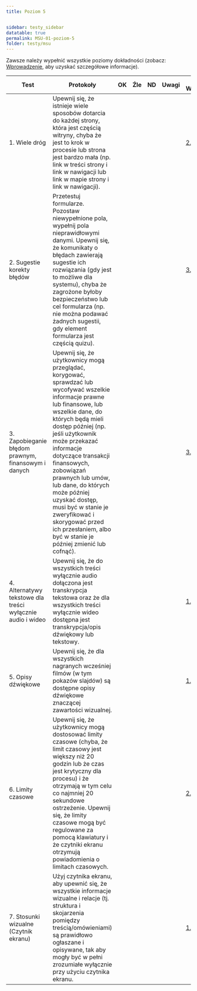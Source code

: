```yaml
---
title: Poziom 5


sidebar: testy_sidebar
datatable: true
permalink: MSU-01-poziom-5
folder: testy/msu
---
```




Zawsze należy wypełnić wszystkie poziomy dokładności (zobacz: [Wprowadzenie](MSU_00_wprowadzenie), aby uzyskać szczegółowe informacje).

| Test        | Protokoły                    |OK|Źle|ND| Uwagi  |KS WCAG|
|-------------|------------------------------|--|---|--|--------|--------|
|1. Wiele dróg|Upewnij się, że istnieje wiele sposobów dotarcia do każdej strony, która jest częścią witryny, chyba że jest to krok w procesie lub strona jest bardzo mała (np. link w treści strony i link w nawigacji lub link w mapie strony i link w nawigacji).| | | | |[2.4.5](https://wcag.lepszyweb.pl/#multiple-ways)|
|2. Sugestie korekty błędów|Przetestuj formularze. Pozostaw niewypełnione pola, wypełnij pola nieprawidłowymi danymi. Upewnij się, że komunikaty o błędach zawierają sugestie ich rozwiązania (gdy jest to możliwe dla systemu), chyba że zagrożone byłoby  bezpieczeństwo lub cel formularza (np. nie można podawać żadnych sugestii, gdy element formularza jest częścią quizu). | | | | |[3.3.3](https://wcag.lepszyweb.pl/#error-suggestion)|
|3. Zapobieganie błędom prawnym, finansowym i danych|Upewnij się, że użytkownicy mogą przeglądać, korygować, sprawdzać lub wycofywać wszelkie informacje prawne lub finansowe, lub wszelkie dane, do których będą mieli dostęp później (np. jeśli użytkownik może przekazać informacje dotyczące transakcji finansowych, zobowiązań prawnych lub umów, lub dane, do których może później uzyskać dostęp, musi być w stanie je zweryfikować i skorygować przed ich przesłaniem, albo być w stanie je później zmienić lub cofnąć).| | | | |[3.3.4](https://wcag.lepszyweb.pl/#error-prevention-legal-financial-data)|
|4. Alternatywy tekstowe dla treści wyłącznie audio i wideo|Upewnij się, że do wszystkich treści wyłącznie audio dołączona jest transkrypcja tekstowa oraz że dla wszystkich treści wyłącznie wideo dostępna jest transkrypcja/opis dźwiękowy lub tekstowy.| | | | |[1.2.1](https://wcag.lepszyweb.pl/#audio-only-and-video-only-prerecorded)|
|5. Opisy dźwiękowe|Upewnij się, że dla wszystkich nagranych wcześniej filmów (w tym pokazów slajdów) są dostępne opisy dźwiękowe znaczącej zawartości wizualnej.| | | | |[1.2.5](https://wcag.lepszyweb.pl/#audio-description-prerecorded)|
|6. Limity czasowe|Upewnij się, że użytkownicy mogą dostosować limity czasowe (chyba, że limit czasowy jest większy niż 20 godzin lub że czas jest krytyczny dla procesu) i że otrzymają w tym celu co najmniej 20 sekundowe ostrzeżenie. Upewnij się, że limity czasowe mogą być regulowane za pomocą klawiatury i że czytniki ekranu otrzymują powiadomienia o limitach czasowych.| | | | |[2.2.1](https://wcag.lepszyweb.pl/#timing-adjustable)|
|7. Stosunki wizualne (Czytnik ekranu)|Użyj czytnika ekranu, aby upewnić się, że wszystkie informacje wizualne i relacje (tj. struktura i skojarzenia pomiędzy treścią/omówieniami) są prawidłowo ogłaszane i opisywane, tak aby mogły być w pełni zrozumiałe wyłącznie przy użyciu czytnika ekranu.| | | | |[1.3.1](https://wcag.lepszyweb.pl/#info-and-relationships)|
